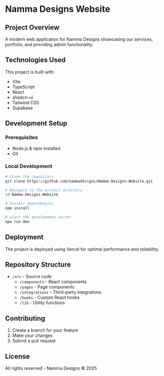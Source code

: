 # Namma Designs Website

## Project Overview

A modern web application for Namma Designs showcasing our services, portfolio, and providing admin functionality.

## Technologies Used

This project is built with:

- Vite
- TypeScript
- React
- shadcn-ui
- Tailwind CSS
- Supabase

## Development Setup

### Prerequisites

- Node.js & npm installed
- Git

### Local Development

```sh
# Clone the repository
git clone https://github.com/nammadesigns/Namma-Designs-Website.git

# Navigate to the project directory
cd Namma-Designs-Website

# Install dependencies
npm install

# Start the development server
npm run dev
```

## Deployment

The project is deployed using Vercel for optimal performance and reliability.

## Repository Structure

- `/src` - Source code
  - `/components` - React components
  - `/pages` - Page components
  - `/integrations` - Third-party integrations
  - `/hooks` - Custom React hooks
  - `/lib` - Utility functions

## Contributing

1. Create a branch for your feature
2. Make your changes
3. Submit a pull request

## License

All rights reserved - Namma Designs © 2025
